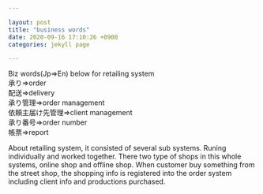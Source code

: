 ```yaml
---

layout: post  
title: "business words"  
date: 2020-09-16 17:10:26 +0900  
categories: jekyll page

---
```

Biz words(Jp⇒En) below for retailing system  
承り⇒order  
配送⇒delivery  
承り管理⇒order management  
依頼主届け先管理⇒client management  
承り番号⇒order number  
帳票⇒report

About retailing system, it consisted of several sub systems. Runing individually and worked together.
There two type of shops in this whole systems, online shop and offline shop.
When customer buy something from the street shop, the shopping info is registered into the order system including client info and productions purchased.
